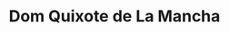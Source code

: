 ---
layout: page
title: Dom Quixote de La Mancha
autor: Miguel de Cervantes
status: lerei
revisado: false
---